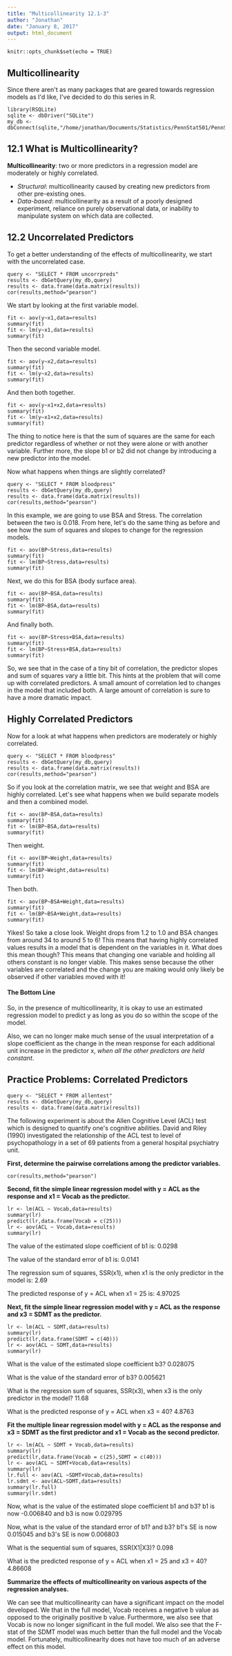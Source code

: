 ```yaml
---
title: "Multicollinearity 12.1-3"
author: "Jonathan"
date: "January 8, 2017"
output: html_document
---
```


```{r setup, include=FALSE}
knitr::opts_chunk$set(echo = TRUE)
```

## Multicollinearity

Since there aren't as many packages that are geared towards regression models as I'd like, I've decided to do this series in R.

```{r cars}
library(RSQLite)
sqlite <- dbDriver("SQLite")
my_db <- dbConnect(sqlite,"/home/jonathan/Documents/Statistics/PennStat501/PennStat501.db")
```

## 12.1 What is Multicollinearity?

**Multicollinearity**: two or more predictors in a regression model are moderately or highly correlated.

* *Structural*: multicollinearity caused by creating new predictors from other pre-existing ones.
* *Data-based*: multicollinearity as a result of a poorly designed experiment, reliance on purely observational data, or inability to manipulate system on which data are collected.


## 12.2 Uncorrelated Predictors

To get a better understanding of the effects of multicollinearity, we start with the uncorrelated case.

```{r pressure}
query <- "SELECT * FROM uncorrpreds"
results <- dbGetQuery(my_db,query)
results <- data.frame(data.matrix(results))
cor(results,method="pearson")
```

We start by looking at the first variable model.

```{r}
fit <- aov(y~x1,data=results)
summary(fit)
fit <- lm(y~x1,data=results)
summary(fit)
```

Then the second variable model.


```{r}
fit <- aov(y~x2,data=results)
summary(fit)
fit <- lm(y~x2,data=results)
summary(fit)
```

And then both together.

```{r}
fit <- aov(y~x1+x2,data=results)
summary(fit)
fit <- lm(y~x1+x2,data=results)
summary(fit)
```

The thing to notice here is that the sum of squares are the same for each predictor regardless of whether or not they were alone or with another variable. Further more, the slope b1 or b2 did not change by introducing a new predictor into the model.

Now what happens when things are slightly correlated?

```{r}
query <- "SELECT * FROM bloodpress"
results <- dbGetQuery(my_db,query)
results <- data.frame(data.matrix(results))
cor(results,method="pearson")
```

In this example, we are going to use BSA and Stress. The correlation between the two is 0.018. From here, let's do the same thing as before and see how the sum of squares and slopes to change for the regression models.

```{r}
fit <- aov(BP~Stress,data=results)
summary(fit)
fit <- lm(BP~Stress,data=results)
summary(fit)
```

Next, we do this for BSA (body surface area).

```{r}
fit <- aov(BP~BSA,data=results)
summary(fit)
fit <- lm(BP~BSA,data=results)
summary(fit)
```

And finally both.

```{r}
fit <- aov(BP~Stress+BSA,data=results)
summary(fit)
fit <- lm(BP~Stress+BSA,data=results)
summary(fit)
```

So, we see that in the case of a tiny bit of correlation, the predictor slopes and sum of squares vary a little bit. This hints at the problem that will come up with correlated predictors. A small amount of correlation led to changes in the model that included both. A large amount of correlation is sure to have a more dramatic impact. 

## Highly Correlated Predictors

Now for a look at what happens when predictors are moderately or highly correlated.

```{r}
query <- "SELECT * FROM bloodpress"
results <- dbGetQuery(my_db,query)
results <- data.frame(data.matrix(results))
cor(results,method="pearson")
```

So if you look at the correlation matrix, we see that weight and BSA are highly correlated. Let's see what happens when we build separate models and then a combined model.

```{r}
fit <- aov(BP~BSA,data=results)
summary(fit)
fit <- lm(BP~BSA,data=results)
summary(fit)
```

Then weight.

```{r}
fit <- aov(BP~Weight,data=results)
summary(fit)
fit <- lm(BP~Weight,data=results)
summary(fit)
```

Then both.

```{r}
fit <- aov(BP~BSA+Weight,data=results)
summary(fit)
fit <- lm(BP~BSA+Weight,data=results)
summary(fit)
```

Yikes! So take a close look. Weight drops from 1.2 to 1.0 and BSA changes from around 34 to around 5 to 6! This means that having highly correlated values results in a model that is dependent on the variables in it. What does this mean though? This means that changing one variable and holding all others constant is no longer viable. This makes sense because the other variables are correlated and the change you are making would only likely be observed if other variables moved with it!

#### The Bottom Line

So, in the presence of multicollinearity, it is okay to use an estimated regression model to predict y as long as you do so within the scope of the model.

Also, we can no longer make much sense of the usual interpretation of a slope coefficient as the change in the mean response for each additional unit increase in the predictor x, *when all the other predictors are held constant*.

## Practice Problems: Correlated Predictors

```{r}
query <- "SELECT * FROM allentest"
results <- dbGetQuery(my_db,query)
results <- data.frame(data.matrix(results))
```

The following experiment is about the Allen Cognitive Level (ACL) test which is designed to quantify one's cognitive abilities. David and Riley (1990) investigated the relationship of the ACL test to level of psychopathology in a set of 69 patients from a general hospital psychiatry unit.

**First, determine the pairwise correlations among the predictor variables.**

```{r}
cor(results,method="pearson")
```

**Second, fit the simple linear regression model with y = ACL as the response and x1 = Vocab as the predictor.**

```{r}
lr <- lm(ACL ~ Vocab,data=results)
summary(lr)
predict(lr,data.frame(Vocab = c(25)))
lr <- aov(ACL ~ Vocab,data=results)
summary(lr)
```

The value of the estimated slope coefficient of b1 is:
0.0298

The value of the standard error of b1 is:
0.0141

The regression sum of squares, SSR(x1), when x1 is the only predictor in the model is:
2.69

The predicted response of y = ACL when x1 = 25 is:
4.97025

**Next, fit the simple linear regression model with y = ACL as the response and x3 = SDMT as the predictor.**

```{r}
lr <- lm(ACL ~ SDMT,data=results)
summary(lr)
predict(lr,data.frame(SDMT = c(40)))
lr <- aov(ACL ~ SDMT,data=results)
summary(lr)
```

What is the value of the estimated slope coefficient b3?
0.028075

What is the value of the standard error of b3?
0.005621

What is the regression sum of squares, SSR(x3), when x3 is the only predictor in the model?
11.68

What is the predicted response of y = ACL when x3 = 40?
4.8763

**Fit the multiple linear regression model with y = ACL as the response and x3 = SDMT as the first predictor and x1 = Vocab as the second predictor.**

```{r}
lr <- lm(ACL ~ SDMT + Vocab,data=results)
summary(lr)
predict(lr,data.frame(Vocab = c(25),SDMT = c(40)))
lr <- aov(ACL ~ SDMT+Vocab,data=results)
summary(lr)
lr.full <- aov(ACL ~SDMT+Vocab,data=results)
lr.sdmt <- aov(ACL~SDMT,data=results)
summary(lr.full)
summary(lr.sdmt)
```

Now, what is the value of the estimated slope coefficient b1 and b3?
b1 is now -0.006840 and b3 is now 0.029795

Now, what is the value of the standard error of b1? and b3?
b1's SE is now 0.015045 and b3's SE is now 0.006803

What is the sequential sum of squares, SSR(X1|X3)?
0.098

What is the predicted response of y = ACL when x1 = 25 and x3 = 40?
4.86608

**Summarize the effects of multicollinearity on various aspects of the regression analyses.**

We can see that multicollinearity can have a significant impact on the model developed. We that in the full model, Vocab receives a negative b value as opposed to the originally positive b value. Furthermore, we also see that Vocab is now no longer significant in the full model. We also see that the F-stat of the SDMT model was much better than the full model and the Vocab model. Fortunately, multicollinearity does not have too much of an adverse effect on this model.

